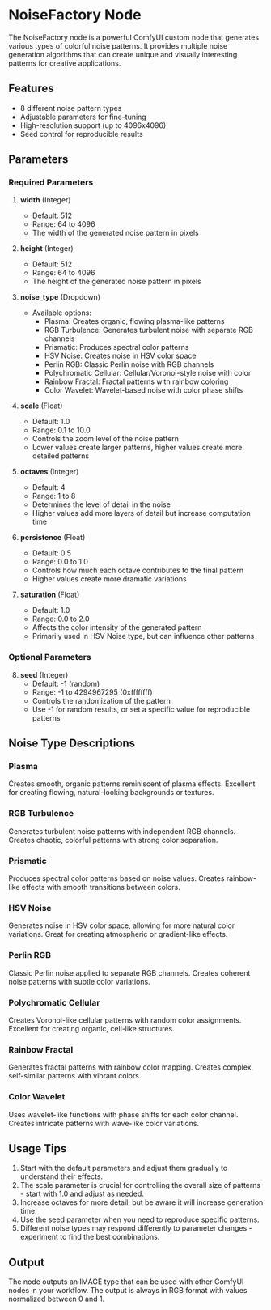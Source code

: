 # NoiseFactory Node

The NoiseFactory node is a powerful ComfyUI custom node that generates various types of colorful noise patterns. It provides multiple noise generation algorithms that can create unique and visually interesting patterns for creative applications.

## Features

- 8 different noise pattern types
- Adjustable parameters for fine-tuning
- High-resolution support (up to 4096x4096)
- Seed control for reproducible results

## Parameters

### Required Parameters

1. **width** (Integer)
   - Default: 512
   - Range: 64 to 4096
   - The width of the generated noise pattern in pixels

2. **height** (Integer)
   - Default: 512
   - Range: 64 to 4096
   - The height of the generated noise pattern in pixels

3. **noise_type** (Dropdown)
   - Available options:
     - Plasma: Creates organic, flowing plasma-like patterns
     - RGB Turbulence: Generates turbulent noise with separate RGB channels
     - Prismatic: Produces spectral color patterns
     - HSV Noise: Creates noise in HSV color space
     - Perlin RGB: Classic Perlin noise with RGB channels
     - Polychromatic Cellular: Cellular/Voronoi-style noise with color
     - Rainbow Fractal: Fractal patterns with rainbow coloring
     - Color Wavelet: Wavelet-based noise with color phase shifts

4. **scale** (Float)
   - Default: 1.0
   - Range: 0.1 to 10.0
   - Controls the zoom level of the noise pattern
   - Lower values create larger patterns, higher values create more detailed patterns

5. **octaves** (Integer)
   - Default: 4
   - Range: 1 to 8
   - Determines the level of detail in the noise
   - Higher values add more layers of detail but increase computation time

6. **persistence** (Float)
   - Default: 0.5
   - Range: 0.0 to 1.0
   - Controls how much each octave contributes to the final pattern
   - Higher values create more dramatic variations

7. **saturation** (Float)
   - Default: 1.0
   - Range: 0.0 to 2.0
   - Affects the color intensity of the generated pattern
   - Primarily used in HSV Noise type, but can influence other patterns

### Optional Parameters

8. **seed** (Integer)
   - Default: -1 (random)
   - Range: -1 to 4294967295 (0xffffffff)
   - Controls the randomization of the pattern
   - Use -1 for random results, or set a specific value for reproducible patterns

## Noise Type Descriptions

### Plasma
Creates smooth, organic patterns reminiscent of plasma effects. Excellent for creating flowing, natural-looking backgrounds or textures.

### RGB Turbulence
Generates turbulent noise patterns with independent RGB channels. Creates chaotic, colorful patterns with strong color separation.

### Prismatic
Produces spectral color patterns based on noise values. Creates rainbow-like effects with smooth transitions between colors.

### HSV Noise
Generates noise in HSV color space, allowing for more natural color variations. Great for creating atmospheric or gradient-like effects.

### Perlin RGB
Classic Perlin noise applied to separate RGB channels. Creates coherent noise patterns with subtle color variations.

### Polychromatic Cellular
Creates Voronoi-like cellular patterns with random color assignments. Excellent for creating organic, cell-like structures.

### Rainbow Fractal
Generates fractal patterns with rainbow color mapping. Creates complex, self-similar patterns with vibrant colors.

### Color Wavelet
Uses wavelet-like functions with phase shifts for each color channel. Creates intricate patterns with wave-like color variations.

## Usage Tips

1. Start with the default parameters and adjust them gradually to understand their effects.
2. The scale parameter is crucial for controlling the overall size of patterns - start with 1.0 and adjust as needed.
3. Increase octaves for more detail, but be aware it will increase generation time.
4. Use the seed parameter when you need to reproduce specific patterns.
5. Different noise types may respond differently to parameter changes - experiment to find the best combinations.

## Output

The node outputs an IMAGE type that can be used with other ComfyUI nodes in your workflow. The output is always in RGB format with values normalized between 0 and 1.
